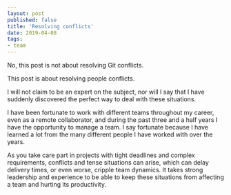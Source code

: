 ```yaml
---
layout: post
published: false
title: 'Resolving conflicts'
date: 2019-04-08
tags:
- team
---
```


No, this post is not about resolving Git conflicts.

This post is about resolving people conflicts.

I will not claim to be an expert on the subject, nor will I say that I have suddenly discovered the perfect way to deal with these situations.

I have been fortunate to work with different teams throughout my career, even as a remote collaborator, and during the past three and a half years I have the opportunity to manage a team. I say fortunate because I have learned a lot from the many different people I have worked with over the years.

As you take care part in projects with tight deadlines and complex requirements, conflicts and tense situations can arise, which can delay delivery times, or even worse, cripple team dynamics. It takes strong leadership and experience to be able to keep these situations from affecting a team and hurting its productivity.